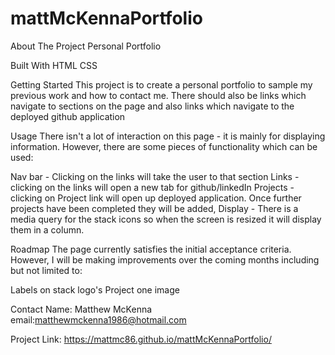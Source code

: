 # mattMcKennaPortfolio

About The Project
Personal Portfolio

Built With
HTML
CSS


Getting Started
This project is to create a personal portfolio to sample my previous work and
how to contact me. There should also be links which navigate to sections on the page and also links which navigate to the deployed github application


Usage
There isn't a lot of interaction on this page - it is mainly for displaying information. However, there are some pieces of functionality which can be used:

Nav bar - Clicking on the links will take the user to that section
Links - clicking on the links will open a new tab for github/linkedIn
Projects - clicking on Project link will open up deployed application. Once further projects have
been completed they will be added,
Display - There is a media query for the stack icons so when the screen is resized it will display them in a column.


Roadmap
The page currently satisfies the initial acceptance criteria. However, I will be making improvements over the coming months including but not limited to:

Labels on stack logo's
Project one image





Contact
Name: Matthew McKenna email:matthewmckenna1986@hotmail.com

Project Link: https://mattmc86.github.io/mattMcKennaPortfolio/





